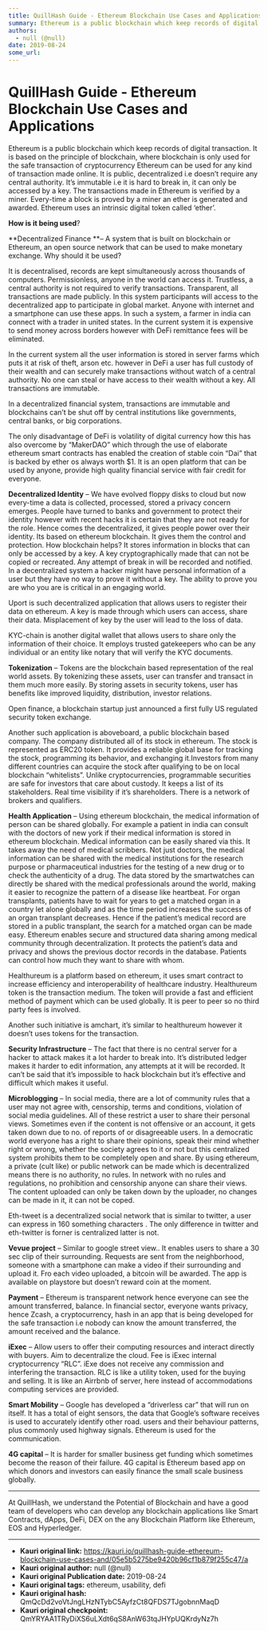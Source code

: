 ```yaml
---
title: QuillHash Guide - Ethereum Blockchain Use Cases and Applications
summary: Ethereum is a public blockchain which keep records of digital transaction. It is based on the principle of blockchain, where blockchain is only used for the safe transaction of cryptocurrency Ethereum can be used for any kind of transaction made online. It is public, decentralized i.e doesn’t require any central authority. It’s immutable i.e it is hard to break in, it can only be accessed by a key. The transactions made in Ethereum is verified by a miner. Every-time a block is proved by a miner
authors:
  - null (@null)
date: 2019-08-24
some_url: 
---
```


# QuillHash Guide - Ethereum Blockchain Use Cases and Applications


Ethereum is a public blockchain which keep records of digital transaction. It is based on  the principle of blockchain, where blockchain is only used for the safe transaction of cryptocurrency Ethereum can be used for any kind of transaction made online. It is public, decentralized i.e doesn’t require any central authority. It’s immutable i.e it is hard to break in, it can only be accessed by a key. The transactions made in Ethereum is verified by a miner. Every-time a block is proved by a miner an ether is  generated and awarded. Ethereum uses an intrinsic digital token called ‘ether’. 

**How is it being used**?

**Decentralized Finance **–
A system that is built on blockchain or Ethereum, an open source network that can be used to make monetary exchange. Why should it be used? 

It is decentralised, records are kept simultaneously across thousands of computers.
Permissionless, anyone in the world can access it. 
Trustless, a central authority is not required to verify transactions.
Transparent, all transactions are made publicly.
In this system participants will access to the decentralized app to participate in global market.  Anyone with internet and a smartphone can use these apps. In such a system, a farmer in india can connect with a trader in united states. In the current system it is expensive to send money across borders however with DeFi remittance fees will be eliminated. 

In the current system all the user information is  stored in server farms which puts it at risk of theft, arson etc. however in DeFi a user has full custody of their wealth and can securely make transactions without watch of a central authority. No one can steal or have access to their wealth without a key. All transactions are immutable. 

In a decentralized financial system, transactions are immutable and blockchains can’t be shut off by central institutions like governments, central banks, or big corporations.

The only  disadvantage of DeFi is volatility of digital currency how this has also overcome by “MakerDAO” which through the use of elaborate ethereum smart contracts has enabled the creation of stable coin “Dai” that is backed by ether os always worth $1. It  is an open platform that can be used by anyone, provide high quality financial service with fair credit for everyone. 

**Decentralized Identity** –
We have evolved floppy disks to cloud but now every-time a data is collected, processed, stored a privacy concern emerges. People have turned to banks and government to protect their identity however with recent hacks it is certain that they are not ready for the role. Hence comes the decentralized, it gives people power over their identity. Its based on ethereum blockchain. It gives them the control and protection. How blockchain helps? It stores information in blocks that can only be accessed by a key. A key cryptographically made that can not be copied or recreated. Any attempt of break in will be recorded and notified. In a decentralized system a hacker might  have personal information of a user but they have no way to prove it without a key. The ability to prove you are who you are is critical in an engaging world. 

Uport is such decentralized application that allows users to register their data on ethereum. A key is made through which users can access, share their data. Misplacement of key by the user will lead to the loss of data.

KYC-chain is another digital wallet that allows users to share only the information of their choice. It employs trusted gatekeepers who can be any individual or an entity like notary that will verify the KYC documents. 

**Tokenization** –
Tokens are the blockchain based representation of the real world assets. By tokenizing these assets, user can transfer and transact in them much more easily. By storing assets  in security tokens, user has benefits like improved liquidity, distribution, investor relations.           

Open finance, a blockchain startup just announced a first fully US regulated security token exchange.  

Another such application is aboveboard, a public blockchain based company. The company distributed all of its stock  in ethereum. The stock is represented as ERC20 token. It provides a reliable global base for tracking the stock, programming its behavior, and exchanging it.Investors from many different countries can acquire the stock after qualifying to be on local blockchain “whitelists”. Unlike cryptocurrencies, programmable securities are safe for investors that care about custody. It keeps a list of its stakeholders. Real time visibility if it’s shareholders. There is a network of brokers and qualifiers. 

**Health Application** –
Using ethereum blockchain, the medical information of person can be shared globally. For example a patient in india can consult with the doctors of new york if their medical information  is stored in ethereum blockchain. Medical information can be easily shared via this. It takes away the need of medical scribbers. Not just doctors, the medical information can be shared with the medical institutions for the research purpose or pharmaceutical industries for the testing of a new drug or to check the authenticity of a drug. The data stored by the smartwatches can directly be shared with the medical professionals around the world, making it easier to recognize the pattern of a disease like heartbeat. For organ transplants, patients have to wait for years to get a matched organ in a country let alone globally and as the time period increases the success of an organ transplant decreases. Hence if the patient’s medical record are stored in a public transplant, the search for a matched organ can be made easy. Ethereum enables secure and structured data sharing among medical community through decentralization. It protects the patient’s data and privacy and shows the previous doctor records in the database. Patients can control how much they want to share with whom. 

Healthureum is a platform based on ethereum, it uses smart contract to increase efficiency and interoperability of healthcare industry. Healthureum token is the transaction medium. The token will provide a fast and efficient method of payment which can be used globally. It is peer to peer so no third party fees is involved. 

Another such initiative is amchart, it’s similar to healthureum however it doesn’t uses tokens for the transaction. 

**Security Infrastructure** –
The fact that there is no central server for a hacker to attack makes it a lot harder to break into. It’s distributed ledger makes it  harder to edit information, any attempts at it will be recorded. It can’t be said that it’s impossible to hack blockchain but it’s effective and difficult which makes it  useful. 

**Microblogging** –
In social media, there are a lot of community rules that a user may not agree with, censorship, terms and conditions, violation of social media guidelines. All of these restrict a user to share their personal views. Sometimes even if the content is not offensive or an account, it gets taken down due to no. of reports of or disagreeable users. In a democratic world everyone has a right to share their opinions, speak their mind whether right or wrong, whether the society agrees to it or not but  this centralized system prohibits them to be completely open and share. By using ethereum, a private (cult like) or public network can be made which is decentralized means there is no authority, no rules. In network with no rules and regulations, no prohibition and censorship anyone can share their views. The content uploaded can only be taken down by the uploader, no changes can be made in it, it can not be coped. 

Eth-tweet is a decentralized social network  that is similar to twitter, a user can express in 160 something characters . The only difference in twitter and  eth-twitter is forner is centralized latter is not. 

**Vevue project** –
Similar to google street view.. It enables users to share  a 30 sec clip of their surrounding. Requests are sent from the neighborhood, someone with a smartphone can make a video if their surrounding and upload it. Fro each video uploaded, a bitcoin will be awarded. The app is available on playstore but doesn’t reward coin at the moment.

**Payment** – 
Ethereum is transparent network hence everyone can see the amount transferred, balance. In financial sector, everyone wants privacy, hence Zcash, a cryptocurrency, hash in an app that is being developed for the  safe transaction i.e nobody can know the amount transferred, the amount received and the balance.  

**iExec** –
Allow users to offer their computing resources and interact directly with buyers. Aim to decentralize the cloud. Fee is iExec internal cryptocurrency “RLC”. iExe does not receive any commission and interfering the transaction. RLC is like a utility token, used for the buying and selling. It is like an Airrbnb of server, here instead of accommodations computing services are provided. 

**Smart Mobility** –
Google has developed a “driverless car” that will run on itself. It has a total of eight sensors,  the data that Google’s software receives is used to accurately identify other road. users and their behaviour patterns, plus commonly used highway signals. Ethereum is used for the communication. 

**4G capital** –
It is harder for smaller business get funding  which sometimes become the reason of their failure. 4G capital is Ethereum based app on which donors and investors can easily finance the small scale business globally.


--------------------------------------------------------------------------------------------------------------------------------------------------------------------------------------------------

At QuillHash, we understand the Potential of Blockchain and have a good team of developers who can develop any blockchain applications like Smart Contracts, dApps, DeFi, DEX on the any Blockchain Platform like Ethereum, EOS and Hyperledger. 


---

- **Kauri original link:** https://kauri.io/quillhash-guide-ethereum-blockchain-use-cases-and/05e5b5275be9420b96cf1b879f255c47/a
- **Kauri original author:** null (@null)
- **Kauri original Publication date:** 2019-08-24
- **Kauri original tags:** ethereum, usability, defi
- **Kauri original hash:** QmQcDd2voVtJngLHzNTybC5AyfzCt8QFDS7TJgobnnMaqD
- **Kauri original checkpoint:** QmYRYAA1TRyDiXS6uLXdt6qS8AnW63tqJHYpUQKrdyNz7h



